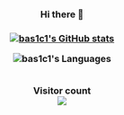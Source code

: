 <div align="center">
<h3>Hi there 👋<h3>

[![bas1c1's GitHub stats](https://github-readme-stats.vercel.app/api?username=bas1c1&hide_border=true&show_icons=true&text_color=000&icon_color=000&bg_color=0,ea6161,ffc64d,fffc4d,52fa5a&theme=graywhite)](https://github.com/anuraghazra/github-readme-stats)

![bas1c1's Languages](https://github-readme-stats.vercel.app/api/top-langs/?username=bas1c1&hide=html&langs_count=3&hide_title=true&hide_border=true&layout=compact&text_color=000&icon_color=fff&bg_color=0,52fa5a,4dfcff,c64dff&theme=graywhite)

<br>Visitor count</br>
<img src="https://profile-counter.glitch.me/bas1c1/count.svg" />
</div>

